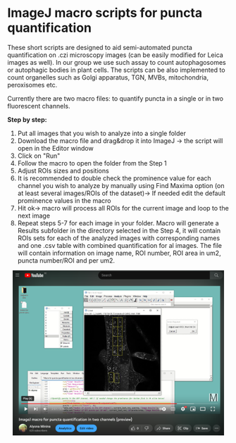 # ImageJ macro scripts for puncta quantification

These short scripts are designed to aid semi-automated puncta quantification on .czi microscopy images (can be easily modified for Leica images as well). In our group we use such assay to count autophagosomes or autophagic bodies in plant cells.
The scripts can be also implemented to count organelles such as Golgi apparatus, TGN, MVBs, mitochondria, peroxisomes etc.

Currently there are two macro files: to quantify puncta in a single or in two fluorescent channels.



**Step by step:**
1. Put all images that you wish to analyze into a single folder
2. Download the macro file and drag&drop it into ImageJ -> the script will open in the Editor window
3. Click on "Run"
4. Follow the macro to open the folder from the Step 1
5. Adjust ROIs sizes and positions
6. It is recommended to double check the prominence value for each channel you wish to analyze by manually using Find Maxima option (on at least several images/ROIs of the dataset)-> If needed edit the default prominence values in the macro
7. Hit ok-> macro will process all ROIs for the current image and loop to the next image
8. Repeat steps 5-7 for each image in your folder. Macro will generate a Results subfolder in the directory selected in the Step 4, it will contain ROIs sets for each of the analyzed images with corresponding names and one .csv table with combined quantification for al images. The file will contain information on image name, ROI number, ROI area in um2, puncta number/ROI and per um2. 

<p align="center"> <a href="https://youtu.be/4rSlMzSEKe8"><img src="https://github.com/AlyonaMinina/Puncta-quantification-with-IamgeJ/blob/main/Images/Youtube%20preview.PNG" width = 480> </img></a></p>
